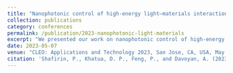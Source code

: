 ```yaml
---
title: "Nanophotonic control of high-energy light–materials interaction"
collection: publications
category: conferences
permalink: /publication/2023-nanophotonic-light-materials
excerpt: "We presented our work on nanophotonic control of high-energy light–material interactions, demonstrating pathways to tailor energy deposition and ultrafast dynamics."
date: 2023-05-07
venue: "CLEO: Applications and Technology 2023, San Jose, CA, USA, May 7–12, 2023"
citation: 'Shafirin, P., Khatua, D. P., Feng, P., and Davoyan, A. (2023). "Nanophotonic control of high-energy light–materials interaction." <i>CLEO: Applications and Technology 2023</i>, San Jose, CA, USA, May 7–12, 2023.'
---
```

